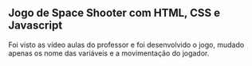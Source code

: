 ## Jogo de Space Shooter com HTML, CSS e Javascript

Foi visto as vídeo aulas do professor e foi desenvolvido o jogo, mudado apenas os nome das variáveis e a movimentação do jogador.